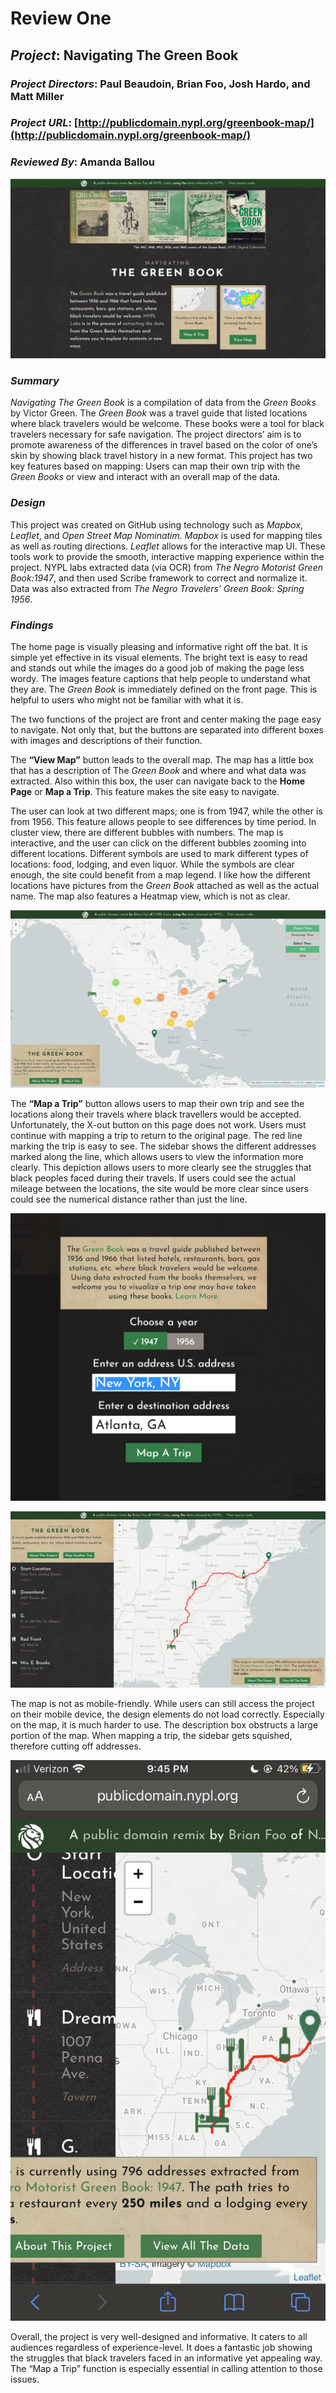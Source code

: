 # Review One 

## *Project*: Navigating The Green Book

### *Project Directors*: Paul Beaudoin, Brian Foo, Josh Hardo, and Matt Miller  

### *Project URL*: [http://publicdomain.nypl.org/greenbook-map/](http://publicdomain.nypl.org/greenbook-map/)

### *Reviewed By*: Amanda Ballou

![Picture of Navigating the Green Book Homepage](https://raw.githubusercontent.com/amandaballou/Amanda-Ballou/main/images/GreenBook%20Cover%20Blog.PNG)

### *Summary* 

*Navigating The Green Book* is a compilation of data from the *Green Books* by Victor Green.  The *Green Book* was a travel guide that listed locations where black travelers would be welcome.  These books were a tool for black travelers necessary for safe navigation.  The project directors’ aim is to promote awareness of the differences in travel based on the color of one’s skin by showing black travel history in a new format.  This project has two key features based on mapping: Users can map their own trip with the *Green Books* or view and interact with an overall map of the data. 

### *Design*

This project was created on GitHub using technology such as *Mapbox*, *Leaflet*, and *Open Street Map Nominatim*.   *Mapbox* is used for mapping tiles as well as routing directions.  *Leaflet* allows for the interactive map UI.  These tools work to provide the smooth, interactive mapping experience within the project.  NYPL labs extracted data (via OCR) from *The Negro Motorist Green Book:1947*, and then used Scribe framework to correct and normalize it.  Data was also extracted from *The Negro Travelers’ Green Book: Spring 1956*. 

### *Findings*

The home page is visually pleasing and informative right off the bat.  It is simple yet effective in its visual elements.  The bright text is easy to read and stands out while the images do a good job of making the page less wordy.  The images feature captions that help people to understand what they are.  The *Green Book* is immediately defined on the front page.  This is helpful to users who might not be familiar with what it is. 

The two functions of the project are front and center making the page easy to navigate.  Not only that, but the buttons are separated into different boxes with images and descriptions of their function.  

The **“View Map”** button leads to the overall map.  The map has a little box that has a description of The *Green Book* and where and what data was extracted.  Also within this box, the user can navigate back to the **Home Page** or **Map a Trip**.  This feature makes the site easy to navigate.  

The user can look at two different maps; one is from 1947, while the other is from 1956.  This feature allows people to see differences by time period.  In cluster view, there are different bubbles with numbers.  The map is interactive, and the user can click on the different bubbles zooming into different locations.  Different symbols are used to mark different types of locations: food, lodging, and even liquor.  While the symbols are clear enough, the site could benefit from a map legend.  I like how the different locations have pictures from the *Green Book* attached as well as the actual name.  The map also features a Heatmap view, which is not as clear.

![Picture of Overall Map with clusters](https://raw.githubusercontent.com/amandaballou/Amanda-Ballou/main/images/Map%20GreenBook.PNG) 

The **“Map a Trip”** button allows users to map their own trip and see the locations along their travels where black travellers would be accepted.  Unfortunately, the X-out button on this page does not work.  Users must continue with mapping a trip to return to the original page.  The red line marking the trip is easy to see.  The sidebar shows the different addresses marked along the line, which allows users to view the information more clearly.  This depiction allows users to more clearly see the struggles that black peoples faced during their travels.  If users could see the actual mileage between the locations, the site would be more clear since users could see the numerical distance rather than just the line.

![Picture of the Map a Trip function](https://raw.githubusercontent.com/amandaballou/Amanda-Ballou/main/images/MapTrip%20%20GreenBook.PNG) 

![Picture of the actual Map when mapping a trip](https://raw.githubusercontent.com/amandaballou/Amanda-Ballou/main/images/Map%20w.%20Path%20GreenBook.PNG) 

The map is not as mobile-friendly.  While users can still access the project on their mobile device, the design elements do not load correctly.  Especially on the map, it is much harder to use.  The description box obstructs a large portion of the map.  When mapping a trip, the sidebar gets squished, therefore cutting off addresses.

![Picture of the map via mobile device with squished dimensions](https://raw.githubusercontent.com/amandaballou/Amanda-Ballou/main/images/Mobile%201%20Green%20Book%20Blog.png) 

Overall, the project is very well-designed and informative.  It caters to all audiences regardless of experience-level.  It does a fantastic job showing the struggles that black travelers faced in an informative yet appealing way.  The “Map a Trip” function is especially essential in calling attention to those issues. 
